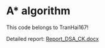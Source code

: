 # A* algorithm 
This code belongs to TranHai167!

Detailed report: [Report_DSA_CK.docx](https://github.com/TranHai167/A-Project/files/10130914/Report_DSA_CK.docx)
